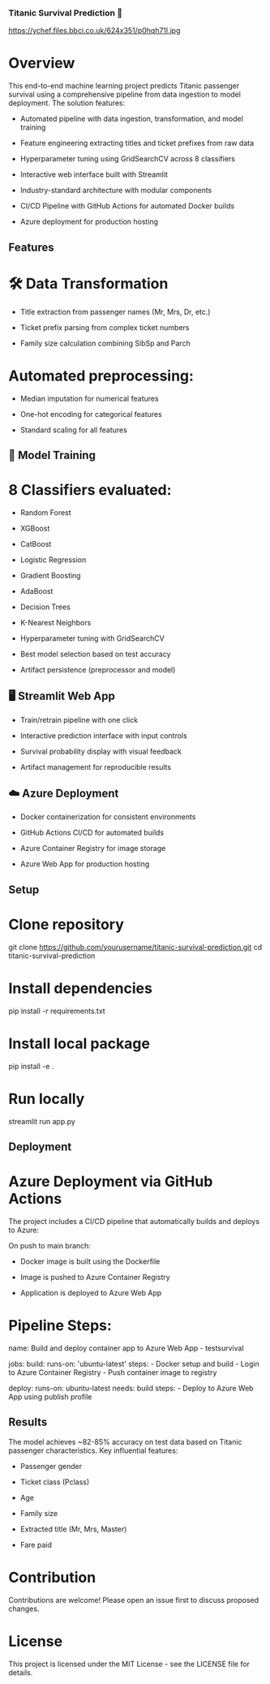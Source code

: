 ### Titanic Survival Prediction 🚢
https://ychef.files.bbci.co.uk/624x351/p0hqh71l.jpg

# Overview
This end-to-end machine learning project predicts Titanic passenger survival using a comprehensive pipeline from data ingestion to model deployment. The solution features:

- Automated pipeline with data ingestion, transformation, and model training

- Feature engineering extracting titles and ticket prefixes from raw data

- Hyperparameter tuning using GridSearchCV across 8 classifiers

- Interactive web interface built with Streamlit

- Industry-standard architecture with modular components

- CI/CD Pipeline with GitHub Actions for automated Docker builds

- Azure deployment for production hosting


## Features

# 🛠️ Data Transformation

- Title extraction from passenger names (Mr, Mrs, Dr, etc.)

- Ticket prefix parsing from complex ticket numbers

- Family size calculation combining SibSp and Parch

# Automated preprocessing:

- Median imputation for numerical features

- One-hot encoding for categorical features

- Standard scaling for all features


## 🤖 Model Training
# 8 Classifiers evaluated:

- Random Forest

- XGBoost

- CatBoost

- Logistic Regression

- Gradient Boosting

- AdaBoost

- Decision Trees

- K-Nearest Neighbors

- Hyperparameter tuning with GridSearchCV

- Best model selection based on test accuracy

- Artifact persistence (preprocessor and model)


## 🖥️ Streamlit Web App
- Train/retrain pipeline with one click

- Interactive prediction interface with input controls

- Survival probability display with visual feedback

- Artifact management for reproducible results

## ☁️ Azure Deployment
- Docker containerization for consistent environments

- GitHub Actions CI/CD for automated builds

- Azure Container Registry for image storage

- Azure Web App for production hosting


## Setup

# Clone repository
git clone https://github.com/yourusername/titanic-survival-prediction.git
cd titanic-survival-prediction

# Install dependencies
pip install -r requirements.txt

# Install local package
pip install -e .

# Run locally
streamlit run app.py

## Deployment

# Azure Deployment via GitHub Actions

The project includes a CI/CD pipeline that automatically builds and deploys to Azure:

On push to main branch:

- Docker image is built using the Dockerfile

- Image is pushed to Azure Container Registry

- Application is deployed to Azure Web App

# Pipeline Steps:

name: Build and deploy container app to Azure Web App - testsurvival

jobs:
  build:
    runs-on: 'ubuntu-latest'
    steps:
    - Docker setup and build
    - Login to Azure Container Registry
    - Push container image to registry

  deploy:
    runs-on: ubuntu-latest
    needs: build
    steps:
    - Deploy to Azure Web App using publish profile

## Results

The model achieves ~82-85% accuracy on test data based on Titanic passenger characteristics. Key influential features:

- Passenger gender

- Ticket class (Pclass)

- Age

- Family size

- Extracted title (Mr, Mrs, Master)

- Fare paid

# Contribution

Contributions are welcome! Please open an issue first to discuss proposed changes.

# License

This project is licensed under the MIT License - see the LICENSE file for details.